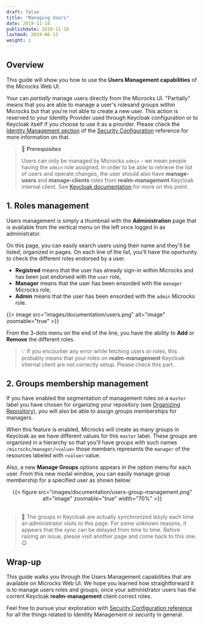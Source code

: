 ```yaml
---
draft: false
title: "Managing Users"
date: 2019-11-18
publishdate: 2019-11-18
lastmod: 2024-06-13
weight: 1
---
```


## Overview

This guide will show you how to use the **Users Management capabilities** of the Microcks Web UI. 

Your can *partially* manage users directly from the Microcks UI. "Partially" means that you are able to manage a user's rolesand groups within Microcks but that you're not able to create a new user. This action is reserved to your Identity Provider used through Keycloak configuration or to Keycloak itself if you choose to use it as a provider. Please check the [Identity Management section](/documentation/references/configuration/security-config/#identity-management) of the [Security Configuration](/documentation/references/configuration/security-config) reference for more information on that.

> 🚨 **Prerequisites**
>
> Users can only be managed by Microcks `admin` - we mean people having the `admin` role assigned. In order to be able to retrieve the list of users and operate changes, the user should also have **manage-users** and **manage-clients** roles from **realm-management** Keycloak internal client. See [Keycloak documentation](https://www.keycloak.org/docs/latest/server_admin/index.html#_per_realm_admin_permissions) for more on this point.

## 1. Roles management

Users management is simply a thumbnail with the **Administration** page that is available from the vertical menu on the left once logged in as administrator. 

On this page, you can easily search users using their name and they'll be listed, organized in pages. On each line of the list, you'll have the oportunity to check the different roles endorsed by a user.

* **Registred** means that the user has already sign-in within Microcks and has been just endorsed with the `user` role,
* **Manager** means that the user has been ensorded with the `manager` Microcks role,
* **Admin** means that the user has been ensorded with the `admin` Microcks role.

{{< image src="images/documentation/users.png" alt="image" zoomable="true" >}}

From the 3-dots menu on the end of the line, you have the ability to **Add** or **Remove** the different roles.

> 💡 If you encounter any error while fetching users or roles, this probably means that your roles on **realm-management** Keycloak internal client are not correctly setup. Please check this part.

## 2. Groups membership management

If you have enabled the segmentation of management roles on a `master` label you have chosen for organizing your repository (see [Organizing Repository](/documentation/guides/organizing-repository/#segmenting-management-responsibilities)), you will also be able to assign groups memberships for managers.

When this feature is enabled, Microcks will create as many groups in Keycloak as we have different values for this `master` label. These groups are organized in a hierarchy so that you'll have groups with such names `/microcks/manager/<value>` those members represents the `manager` of the resources labeled with `<value>` value.

Also, a new **Manage Groups** options appears in the option menu for each user. From this new modal window, you can easily manage group membership for a specified user as shown below: 

<div align="center">
{{< figure src="images/documentation/users-group-management.png" alt="image" zoomable="true" width="70%" >}}
</div>
<br/>

> 🚨 The groups in Keycloak are actually synchronized lazyly each time an administrator visits to this page. For some unknown reasons, it appears that the sync can be delayed from time to time. Before raising an issue, please visit another page and come back to this one. 😉

## Wrap-up

This guide walks you through the Users Management capabilities that are available on Microcks Web UI. We hope you learned how straightforward it is to manage users roles and groups, once your administrator users has the corrent Keycloak **realm-management** client correct roles.

Feel free to pursue your exploration with [Security Configuration reference](/content/documentation/references/configuration/security-config) for all the things related to Identity Management or security in general.
